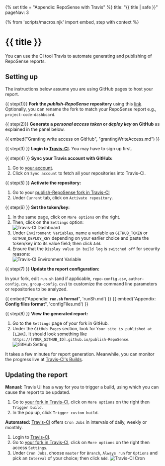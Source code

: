 {% set title = "Appendix: RepoSense with Travis" %}
<frontmatter>
  title: "{{ title | safe }}"
  pageNav: 3
</frontmatter>

{% from 'scripts/macros.njk' import embed, step with context %}

<h1 class="display-4"><md>{{ title }}</md></h1>

<div id="section-setting-up">

<div class="lead">

You can use the CI tool Travis to automate generating and publishing of RepoSense reports.
</div>


<!-- ==================================================================================================== -->

## Setting up

<div id="section-fork-token">

<box type="info" seamless>

The instructions below assume you are using GitHub pages to host your report.
</box>


{{ step(1)}} **Fork the _publish-RepoSense_ repository** using this [link](https://github.com/RepoSense/publish-RepoSense/fork). Optionally, you can rename the fork to match your RepoSense report e.g., `project-code-dashboard`.

</div>

{{ step(2)}} **Generate a _personal access token_ or _deploy key_ on GitHub** as explained in the panel below.

  {{ embed("Granting write access on GitHub", "grantingWriteAccess.md") }}

{{ step(3) }} **Login to [Travis-CI](https://travis-ci.org/).** You may have to sign up first.

{{ step(4) }} **Sync your Travis account with GitHub:**

1. Go to [your account](https://travis-ci.org/account/repositories).
1. Click on `Sync account` to fetch all your repositories into Travis-CI.

{{ step(5) }} **Activate the repository:**

1. Go to your [publish-RepoSense fork in Travis-CI](https://travis-ci.org/search/publish-RepoSense/)
1. Under `Current` tab, click on `Activate repository`.

{{ step(6) }} **Set the token/key:**

1. In the same page, click on `More options` on the right.
1. Then, click on the `Settings` option:<br>
   ![Travis-CI Dashboard](../images/publishingguide-travissetting.jpg "Travis-CI Dashboard")
1. Under `Environment Variables`, name a variable as `GITHUB_TOKEN` or `GITHUB_DEPLOY_KEY` depending on your earlier choice and paste the token/key into its value field; then click `Add`.
1. Ensure that the `Display value in build log` is `switched off` for security reasons:<br>
   ![Travis-CI Environment Variable](../images/publishingguide-githubtoken.jpg "Travis-CI Environment Variable")

{{ step(7) }} **Update the report configuration:**

<span id="section-edit-configs">

In your fork, edit `run.sh` (and if applicable, `repo-config.csv`, `author-config.csv`, `group-config.csv`) to customize the command line parameters or repositories to be analyzed.

  {{ embed("Appendix: **`run.sh` format**", 'runSh.md') }}
  {{ embed("Appendix: **Config files format**", 'configFiles.md') }}
</span>

{{ step(8) }} **View the generated report:**

1. Go to the `Settings` page of your fork in GitHub.
1. Under the `GitHub Pages` section, look for `Your site is published at [LINK]`. It should look something like `https://[YOUR_GITHUB_ID].github.io/publish-RepoSense`.
![GitHub Setting](../images/publishingguide-githubsetting.jpg "GitHub Setting")

<box type="info" seamless>

It takes a few minutes for report generation. Meanwhile, you can monitor the progress live at [Travis-CI's Builds](https://travis-ci.org/dashboard/builds).
</box>

</div>

<!-- ==================================================================================================== -->

## Updating the report

**Manual:** Travis UI has a way for you to trigger a build, using which you can cause the report to be updated.

1. Go to [your fork in Travis-CI](https://travis-ci.org/search/publish-RepoSense/), click on `More options` on the right then `Trigger build`.
1. In the pop up, click `Trigger custom build`.

**Automated:** [Travis-CI](https://travis-ci.org/) offers `Cron Jobs` in intervals of daily, weekly or monthly.

1. Login to [Travis-CI](https://travis-ci.org/).
1. Go to [your fork in Travis-CI](https://travis-ci.org/search/publish-RepoSense/), click on `More options` on the right then access `Settings`.
1. Under `Cron Jobs`, choose `master` for `Branch`, `Always run` for `Options` and pick an `Interval` of your choice; then click `Add`.
![Travis-CI Cron](../images/publishingguide-cronsetting.jpg "Travis-CI Cron")
